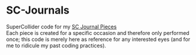 # SC-Journals
SuperCollider code for my [SC Journal Pieces](https://www.youtube.com/playlist?list=PLj-xkY-L6IYkg6RrJxi7t2OivP2uSKuMH) <br/>
Each piece is created for a specific occasion and therefore only performed once; this code is merely here as reference for any interested eyes (and for me to ridicule my past coding practices).
